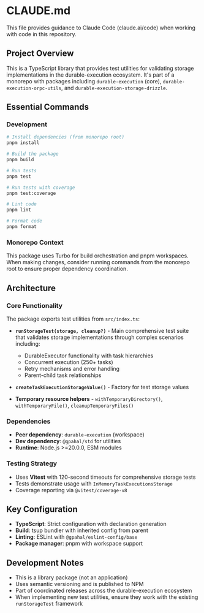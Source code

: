 # CLAUDE.md

This file provides guidance to Claude Code (claude.ai/code) when working with code in this repository.

## Project Overview

This is a TypeScript library that provides test utilities for validating storage implementations in the durable-execution ecosystem. It's part of a monorepo with packages including `durable-execution` (core), `durable-execution-orpc-utils`, and `durable-execution-storage-drizzle`.

## Essential Commands

### Development

```bash
# Install dependencies (from monorepo root)
pnpm install

# Build the package
pnpm build

# Run tests
pnpm test

# Run tests with coverage
pnpm test:coverage

# Lint code
pnpm lint

# Format code
pnpm format
```

### Monorepo Context

This package uses Turbo for build orchestration and pnpm workspaces. When making changes, consider running commands from the monorepo root to ensure proper dependency coordination.

## Architecture

### Core Functionality

The package exports test utilities from `src/index.ts`:

- **`runStorageTest(storage, cleanup?)`** - Main comprehensive test suite that validates storage implementations through complex scenarios including:
  - DurableExecutor functionality with task hierarchies
  - Concurrent execution (250+ tasks)
  - Retry mechanisms and error handling
  - Parent-child task relationships

- **`createTaskExecutionStorageValue()`** - Factory for test storage values
- **Temporary resource helpers** - `withTemporaryDirectory()`, `withTemporaryFile()`, `cleanupTemporaryFiles()`

### Dependencies

- **Peer dependency**: `durable-execution` (workspace)
- **Dev dependency**: `@gpahal/std` for utilities
- **Runtime**: Node.js >=20.0.0, ESM modules

### Testing Strategy

- Uses **Vitest** with 120-second timeouts for comprehensive storage tests
- Tests demonstrate usage with `InMemoryTaskExecutionsStorage`
- Coverage reporting via `@vitest/coverage-v8`

## Key Configuration

- **TypeScript**: Strict configuration with declaration generation
- **Build**: tsup bundler with inherited config from parent
- **Linting**: ESLint with `@gpahal/eslint-config/base`
- **Package manager**: pnpm with workspace support

## Development Notes

- This is a library package (not an application)
- Uses semantic versioning and is published to NPM
- Part of coordinated releases across the durable-execution ecosystem
- When implementing new test utilities, ensure they work with the existing `runStorageTest` framework
